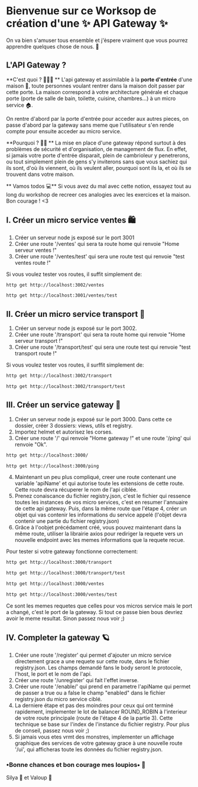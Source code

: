 # Bienvenue sur ce Worksop de création d'une ✨ API Gateway ✨

On va bien s'amuser tous ensemble et j'èspere vraiment que vous pourrez apprendre quelques chose de nous. 👀

## L'API Gateway ?

**C'est quoi ? 🤷🏽‍♂️ **
L'api gateway et assimilable à la **porte d'entrée** d'une maison 🚪, toute personnes voulant rentrer dans la maison doit passer par cette porte.
La maison correspond à votre architecture générale et chaque porte (porte de salle de bain, toilette, cuisine, chambres...) à un micro service 🏠.

On rentre d'abord par la porte d'entrée pour acceder aux autres pieces, on passe d'abord par la gateway sans meme que l'utilisateur s'en rende compte pour ensuite acceder au micro service.

**Pourquoi ? 🥷🏽 **
La mise en place d'une gateway répond surtout à des problèmes de sécurité et d'organisation, de management de flux. En effet, si jamais votre porte d'entrée disparait, plein de cambrioleur y penetrerons, ou tout simplement plein de gens s'y inviterons sans que vous sachiez qui ils sont, d'où ils viennent, où ils veulent aller, pourquoi sont ils la, et où ils se trouvent dans votre maison.

** Vamos todos 💻**
Si vous avez du mal avec cette notion, essayez tout au long du workshop de recreer ces analogies avec les exercices et la maison.
Bon courage ! <3

## I. Créer un micro service ventes 🛍
1.  Créer un serveur node js exposé sur le port 3001
2.  Créer une route '/ventes' qui sera ta route home qui renvoie "Home serveur ventes !"
3.  Créer une route '/ventes/test' qui sera une route test qui renvoie "test ventes route !"

Si vous voulez tester vos routes, il suffit simplement de:
```bash
http get http://localhost:3002/ventes
```
```bash
http get http://localhost:3001/ventes/test
```


## II. Créer un micro service transport 🚚
1.  Créer un serveur node js exposé sur le port 3002.
2.  Créer une route '/transport' qui sera ta route home qui renvoie "Home serveur transport !"
3.  Créer une route '/transport/test' qui sera une route test qui renvoie "test transport route !"

Si vous voulez tester vos routes, il surffit simplement de:
```bash
http get http://localhost:3002/transport
```
```bash
http get http://localhost:3002/transport/test
```


## III. Créer un service gateway 🚪
1.  Créer un serveur node js exposé sur le port 3000.
    Dans cette ce dossier, créer 3 dossiers: views, utils et registry.
2.  Importez helmet et autorisez les corses.
3.  Créer une route '/' qui renvoie "Home gateway !" et une route '/ping' qui renvoie "Ok".

```bash
http get http://localhost:3000/
```
```bash
http get http://localhost:3000/ping
```

4.  Maintenant un peu plus compliqué, creer une route contenant une variable 'apiName' et qui autorise toute les extensions de cette route.
    Cette route devra récuperer le nom de l'api ciblée.
5.  Prenez conaiscance du fichier registry.json, c'est le fichier qui ressence toutes les instances de vos micro services, c'est en resumer l'annuaire de cette api gateway.
    Puis, dans la même route que l'étape 4, créer un objet qui vas contenir les informations du service appelé (l'objet devra contenir une partie du fichier registry.json)
6.  Grâce à l'oobjet précédament créé, vous pouvez maintenant dans la même route, utiliser la librairie axios pour rediriger la requete vers un nouvelle endpoint avec les memes informations que la requete recue.

Pour tester si votre gateway fonctionne correctement:
```bash
http get http://localhost:3000/transport
```
```bash
http get http://localhost:3000/transport/test
```
```bash
http get http://localhost:3000/ventes
```
```bash
http get http://localhost:3000/ventes/test
```
Ce sont les memes requetes que celles pour vos micros service mais le port a changé, c'est le port de la gateway. Si tout ce passe bien bous devriez avoir le meme resultat. Sinon passez nous voir ;)

## IV. Completer la gateway 🪐
1.  Créer une route '/register' qui permet d'ajouter un micro service directement grace a une requete sur cette route, dans le fichier registry.json.
    Les champs demandé fans le body seront le protocole, l'host, le port et le nom de l'api.
2.  Créer une route '/unregister' qui fait l'effet inverse.
3.  Créer une route '/enable/' qui prend en parametre l'apiName qui permet de passer a true ou a false le champ "enabled" dans le fichier registry.json du micro service ciblé.
4.  La derniere étape et pas des moindres pour ceux qui ont terminé rapidement, implementer le lot de balancer ROUND_ROBIN à l'interieur de votre route principale (route de l'étape 4 de la partie 3). Cette technique se base sur l'index de l'instance du fichier registry. Pour plus de conseil, passez nous voir ;)
5.  Si jamais vous etes vrmt des monstres, implementer un affichage graphique des services de votre gateway grace à une nouvelle route '/ui', qui afficheras toute les données du fichier registry.json. 




### •Bonne chances et bon courage mes loupios• 💞


Silya 🍟 et Valoup 🐺
